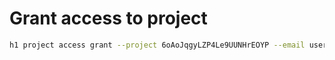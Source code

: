 # Grant access to project

```bash
h1 project access grant --project 6oAoJqgyLZP4Le9UUNHrEOYP --email user@example.com
```

